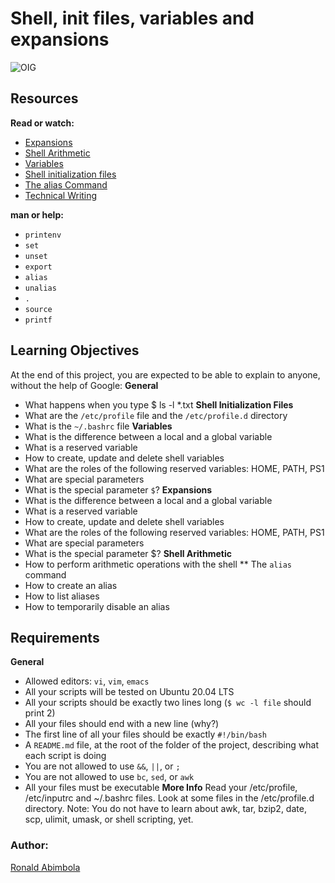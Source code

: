 # Shell, init files, variables and expansions
![OIG](https://github.com/Ronnie5562/alu-shell/assets/110787129/fe95ced8-5756-45fd-8b30-deedc564506e)
## Resources
**Read or watch:**
- [Expansions](http://linuxcommand.org/lc3_lts0080.php)
- [Shell Arithmetic](https://www.gnu.org/software/bash/manual/html_node/Shell-Arithmetic.html)
- [Variables](https://tldp.org/LDP/Bash-Beginners-Guide/html/sect_03_02.html)
- [Shell initialization files](https://tldp.org/LDP/Bash-Beginners-Guide/html/sect_03_01.html)
- [The alias Command](http://www.linfo.org/alias.html)
- [Technical Writing](https://shorturl.at/uEKQS)

**man or help:**
- `printenv`
- `set`
- `unset`
- `export`
- `alias`
- `unalias`
- `.`
- `source`
- `printf`

## Learning Objectives
At the end of this project, you are expected to be able to explain to anyone, without the help of Google:
**General**
- What happens when you type $ ls -l *.txt
**Shell Initialization Files**
- What are the `/etc/profile` file and the `/etc/profile.d` directory
- What is the `~/.bashrc` file
**Variables**
- What is the difference between a local and a global variable
- What is a reserved variable
- How to create, update and delete shell variables
- What are the roles of the following reserved variables: HOME, PATH, PS1
- What are special parameters
- What is the special parameter `$`?
**Expansions**
- What is the difference between a local and a global variable
- What is a reserved variable
- How to create, update and delete shell variables
- What are the roles of the following reserved variables: HOME, PATH, PS1
- What are special parameters
- What is the special parameter $?
**Shell Arithmetic**
- How to perform arithmetic operations with the shell
** The `alias` command
- How to create an alias
- How to list aliases
- How to temporarily disable an alias
## Requirements
**General**
- Allowed editors: `vi`, `vim`, `emacs`
- All your scripts will be tested on Ubuntu 20.04 LTS
- All your scripts should be exactly two lines long (`$ wc -l file` should print 2)
- All your files should end with a new line (why?)
- The first line of all your files should be exactly `#!/bin/bash`
- A `README.md` file, at the root of the folder of the project, describing what each script is doing
- You are not allowed to use `&&`, `||`, or `;`
- You are not allowed to use `bc`, `sed`, or `awk`
- All your files must be executable
**More Info**
Read your /etc/profile, /etc/inputrc and ~/.bashrc files.
Look at some files in the /etc/profile.d directory.
Note: You do not have to learn about awk, tar, bzip2, date, scp, ulimit, umask, or shell scripting, yet.
### Author:
[Ronald Abimbola](https://www.linkedin.com/in/abimbola-ronald-977299224/)
